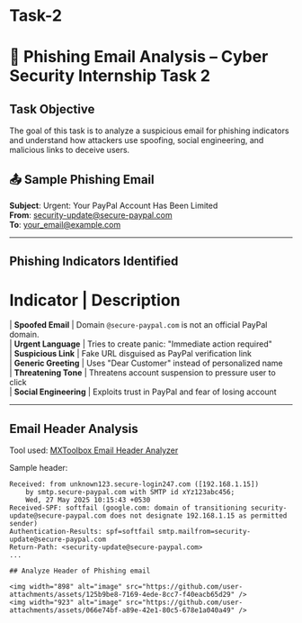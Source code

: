 # Task-2
# 📧 Phishing Email Analysis – Cyber Security Internship Task 2

## Task Objective
The goal of this task is to analyze a suspicious email for phishing indicators and understand how attackers use spoofing, social engineering, and malicious links to deceive users.


## 📤 Sample Phishing Email

**Subject**:  Urgent: Your PayPal Account Has Been Limited  
**From**: security-update@secure-paypal.com  
**To**: your_email@example.com


---

## Phishing Indicators Identified

 # Indicator              | Description                                                                 

|  **Spoofed Email**    | Domain `@secure-paypal.com` is not an official PayPal domain.              
| **Urgent Language**  | Tries to create panic: "Immediate action required"                          
| **Suspicious Link**  | Fake URL disguised as PayPal verification link                              
| **Generic Greeting** | Uses "Dear Customer" instead of personalized name                           
| **Threatening Tone** | Threatens account suspension to pressure user to click                      
| **Social Engineering** | Exploits trust in PayPal and fear of losing account                        

---

## Email Header Analysis

Tool used: [MXToolbox Email Header Analyzer](https://mxtoolbox.com/EmailHeaders.aspx)

Sample header:
```text
Received: from unknown123.secure-login247.com ([192.168.1.15])
	by smtp.secure-paypal.com with SMTP id xYz123abc456;
	Wed, 27 May 2025 10:15:43 +0530
Received-SPF: softfail (google.com: domain of transitioning security-update@secure-paypal.com does not designate 192.168.1.15 as permitted sender)
Authentication-Results: spf=softfail smtp.mailfrom=security-update@secure-paypal.com
Return-Path: <security-update@secure-paypal.com>
...

## Analyze Header of Phishing email

<img width="898" alt="image" src="https://github.com/user-attachments/assets/125b9be8-7169-4ede-8cc7-f40eacb65d29" />
<img width="923" alt="image" src="https://github.com/user-attachments/assets/066e74bf-a89e-42e1-80c5-678e1a040a49" />

